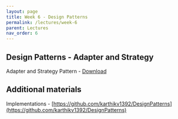 ```yaml
---
layout: page
title: Week 6 - Design Patterns
permalink: /lectures/week-6
parent: Lectures
nav_order: 6
---
```


## Design Patterns - Adapter and Strategy

Adapter and Strategy Pattern - [Download](https://karthikv1392.github.io/cs6401_se/slides/L11_Design_Patterns_Set2.pdf)

## Additional materials
Implementations - [https://github.com/karthikv1392/DesignPatterns](https://github.com/karthikv1392/DesignPatterns)